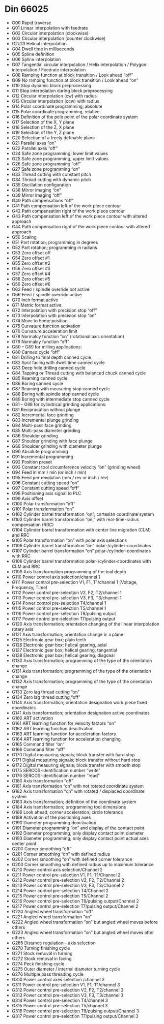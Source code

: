 # Din 66025

- G00 Rapid traverse
- G01 Linear interpolation with feedrate
- G02 Circular interpolation (clockwise)
- G03 Circular interpolation (counter clockwise)
- G2/G3 Helical interpolation
- G04 Dwell time in milliseconds
- G05 Spline definition
- G06 Spline interpolation
- G07 Tangential circular interpolation / Helix interpolation / Polygon interpolation / Feedrate interpolation
- G08 Ramping function at block transition / Look ahead “off”
- G09 No ramping function at block transition / Look ahead “on”
- G10 Stop dynamic block preprocessing
- G11 Stop interpolation during block preprocessing
- G12 Circular interpolation (cw) with radius
- G13 Circular interpolation (ccw) with radius
- G14 Polar coordinate programming, absolute
- G15 Polar coordinate programming, relative
- G16 Definition of the pole point of the polar coordinate system
- G17 Selection of the X, Y plane
- G18 Selection of the Z, X plane
- G19 Selection of the Y, Z plane
- G20 Selection of a freely definable plane
- G21 Parallel axes “on”
- G22 Parallel axes “off”
- G24 Safe zone programming; lower limit values
- G25 Safe zone programming; upper limit values
- G26 Safe zone programming “off”
- G27 Safe zone programming “on”
- G33 Thread cutting with constant pitch
- G34 Thread cutting with dynamic pitch
- G35 Oscillation configuration
- G38 Mirror imaging “on”
- G39 Mirror imaging “off”
- G40 Path compensations “off”
- G41 Path compensation left of the work piece contour
- G42 Path compensation right of the work piece contour
- G43 Path compensation left of the work piece contour with altered approach
- G44 Path compensation right of the work piece contour with altered approach
- G50 Scaling
- G51 Part rotation; programming in degrees
- G52 Part rotation; programming in radians
- G53 Zero offset off
- G54 Zero offset #1
- G55 Zero offset #2
- G56 Zero offset #3
- G57 Zero offset #4
- G58 Zero offset #5
- G59 Zero offset #6
- G63 Feed / spindle override not active
- G66 Feed / spindle override active
- G70 Inch format active
- G71 Metric format active
- G72 Interpolation with precision stop “off”
- G73 Interpolation with precision stop “on”
- G74 Move to home position
- G75 Curvature function activation
- G76 Curvature acceleration limit
- G78 Normalcy function “on” (rotational axis orientation)
- G79 Normalcy function “off”
- G80 – G89 for milling applications:
- G80 Canned cycle “off”
- G81 Drilling to final depth canned cycle
- G82 Spot facing with dwell time canned cycle
- G83 Deep hole drilling canned cycle
- G84 Tapping or Thread cutting with balanced chuck canned cycle
- G85 Reaming canned cycle
- G86 Boring canned cycle
- G87 Reaming with measuring stop canned cycle
- G88 Boring with spindle stop canned cycle
- G89 Boring with intermediate stop canned cycle
- G81 – G88 for cylindrical grinding applications:
- G81 Reciprocation without plunge
- G82 Incremental face grinding
- G83 Incremental plunge grinding
- G84 Multi-pass face grinding
- G85 Multi-pass diameter grinding
- G86 Shoulder grinding
- G87 Shoulder grinding with face plunge
- G88 Shoulder grinding with diameter plunge
- G90 Absolute programming
- G91 Incremental programming
- G92 Position preset
- G93 Constant tool circumference velocity “on” (grinding wheel)
- G94 Feed in mm / min (or inch / min)
- G95 Feed per revolution (mm / rev or inch / rev)
- G96 Constant cutting speed “on”
- G97 Constant cutting speed “off”
- G98 Positioning axis signal to PLC
- G99 Axis offset
- G100 Polar transformation “off”
- G101 Polar transformation “on”
- G102 Cylinder barrel transformation “on”; cartesian coordinate system
- G103 Cylinder barrel transformation “on,” with real-time-radius compensation (RRC)
- G104 Cylinder barrel transformation with center line migration (CLM) and RRC
- G105 Polar transformation “on” with polar axis selections
- G106 Cylinder barrel transformation “on” polar-/cylinder-coordinates
- G107 Cylinder barrel transformation “on” polar-/cylinder-coordinates with RRC
- G108 Cylinder barrel transformation polar-/cylinder-coordinates with CLM and RRC
- G109 Axis transformation programming of the tool depth
- G110 Power control axis selection/channel 1
- G111 Power control pre-selection V1, F1, T1/channel 1 (Voltage, Frequency, Time)
- G112 Power control pre-selection V2, F2, T2/channel 1
- G113 Power control pre-selection V3, F3, T3/channel 1
- G114 Power control pre-selection T4/channel 1
- G115 Power control pre-selection T5/channel 1
- G116 Power control pre-selection T6/pulsing output
- G117 Power control pre-selection T7/pulsing output
- G120 Axis transformation; orientation changing of the linear interpolation rotary axis
- G121 Axis transformation; orientation change in a plane
- G125 Electronic gear box; plain teeth
- G126 Electronic gear box; helical gearing, axial
- G127 Electronic gear box; helical gearing, tangential
- G128 Electronic gear box; helical gearing, diagonal
- G130 Axis transformation; programming of the type of the orientation change
- G131 Axis transformation; programming of the type of the orientation change
- G132 Axis transformation; programming of the type of the orientation change
- G133 Zero lag thread cutting “on”
- G134 Zero lag thread cutting “off”
- G140 Axis transformation; orientation designation work piece fixed coordinates
- G141 Axis transformation; orientation designation active coordinates
- G160 ART activation
- G161 ART learning function for velocity factors “on”
- G162 ART learning function deactivation
- G163 ART learning function for acceleration factors
- G164 ART learning function for acceleration changing
- G165 Command filter “on”
- G166 Command filter “off”
- G170 Digital measuring signals; block transfer with hard stop
- G171 Digital measuring signals; block transfer without hard stop
- G172 Digital measuring signals; block transfer with smooth stop
- G175 SERCOS-identification number “write”
- G176 SERCOS-identification number “read”
- G180 Axis transformation “off”
- G181 Axis transformation “on” with not rotated coordinate system
- G182 Axis transformation “on” with rotated / displaced coordinate system
- G183 Axis transformation; definition of the coordinate system
- G184 Axis transformation; programming tool dimensions
- G186 Look ahead; corner acceleration; circle tolerance
- G188 Activation of the positioning axes
- G190 Diameter programming deactivation
- G191 Diameter programming “on” and display of the contact point
- G192 Diameter programming; only display contact point diameter
- G193 Diameter programming; only display contact point actual axes center point
- G200 Corner smoothing “off”
- G201 Corner smoothing “on” with defined radius
- G202 Corner smoothing “on” with defined corner tolerance
- G203 Corner smoothing with defined radius up to maximum tolerance
- G210 Power control axis selection/Channel 2
- G211 Power control pre-selection V1, F1, T1/Channel 2
- G212 Power control pre-selection V2, F2, T2/Channel 2
- G213 Power control pre-selection V3, F3, T3/Channel 2
- G214 Power control pre-selection T4/Channel 2
- G215 Power control pre-selection T5/Channel 2
- G216 Power control pre-selection T6/pulsing output/Channel 2
- G217 Power control pre-selection T7/pulsing output/Channel 2
- G220 Angled wheel transformation “off”
- G221 Angled wheel transformation “on”
- G222 Angled wheel transformation “on” but angled wheel moves before others
- G223 Angled wheel transformation “on” but angled wheel moves after others
- G265 Distance regulation – axis selection
- G270 Turning finishing cycle
- G271 Stock removal in turning
- G272 Stock removal in facing
- G274 Peck finishing cycle
- G275 Outer diameter / internal diameter turning cycle
- G276 Multiple pass threading cycle
- G310 Power control axes selection /channel 3
- G311 Power control pre-selection V1, F1, T1/channel 3
- G312 Power control pre-selection V2, F2, T2/channel 3
- G313 Power control pre-selection V3, F3, T3/channel 3
- G314 Power control pre-selection T4/channel 3
- G315 Power control pre-selection T5/channel 3
- G316 Power control pre-selection T6/pulsing output/Channel 3
- G317 Power control pre-selection T7/pulsing output/Channel 3
